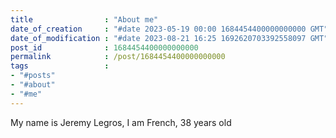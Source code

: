 ```yaml
---
title                : "About me"
date_of_creation     : "#date 2023-05-19 00:00 1684454400000000000 GMT"
date_of_modification : "#date 2023-08-21 16:25 1692620703392558097 GMT"
post_id              : 1684454400000000000
permalink            : /post/1684454400000000000
tags                 : 
- "#posts"
- "#about"
- "#me"
---
```


My name is Jeremy Legros, I am French, 38 years old